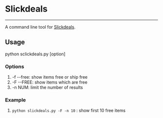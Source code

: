 # Slickdeals
---

A command line tool for [Slickdeals](http://slickdeals.net).

## Usage
python sclickdeals.py [option]

### Options
1. -f --free: show items free or ship free
2. -F --FREE: show items which are free
3. -n NUM: limit the number of results


### Example
1. ``python slickdeals.py -F -n 10`` : show first 10 free items
